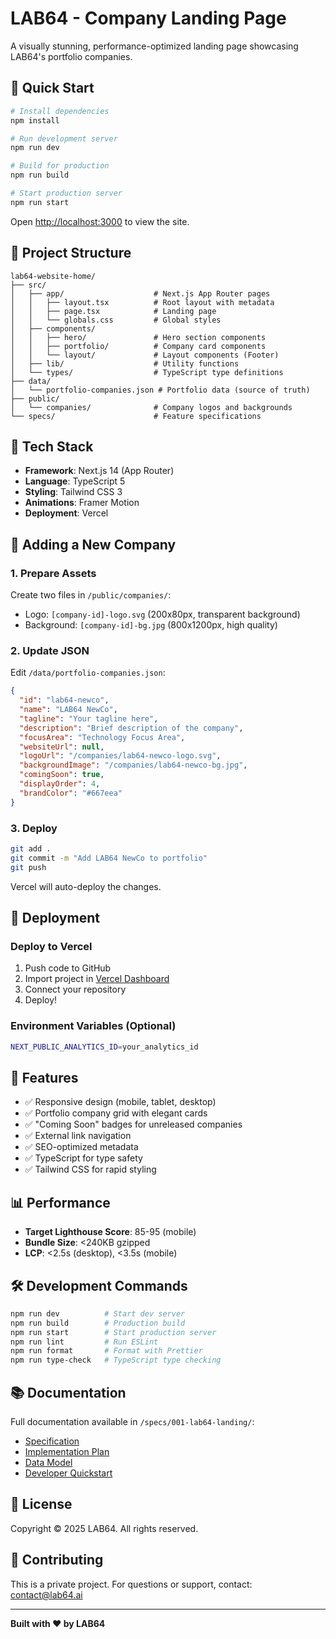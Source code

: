 # LAB64 - Company Landing Page

A visually stunning, performance-optimized landing page showcasing LAB64's portfolio companies.

## 🚀 Quick Start

```bash
# Install dependencies
npm install

# Run development server
npm run dev

# Build for production
npm run build

# Start production server
npm run start
```

Open [http://localhost:3000](http://localhost:3000) to view the site.

## 📁 Project Structure

```
lab64-website-home/
├── src/
│   ├── app/                    # Next.js App Router pages
│   │   ├── layout.tsx          # Root layout with metadata
│   │   ├── page.tsx            # Landing page
│   │   └── globals.css         # Global styles
│   ├── components/
│   │   ├── hero/               # Hero section components
│   │   ├── portfolio/          # Company card components
│   │   └── layout/             # Layout components (Footer)
│   ├── lib/                    # Utility functions
│   └── types/                  # TypeScript type definitions
├── data/
│   └── portfolio-companies.json # Portfolio data (source of truth)
├── public/
│   └── companies/              # Company logos and backgrounds
└── specs/                      # Feature specifications
```

## 🎨 Tech Stack

- **Framework**: Next.js 14 (App Router)
- **Language**: TypeScript 5
- **Styling**: Tailwind CSS 3
- **Animations**: Framer Motion
- **Deployment**: Vercel

## 📝 Adding a New Company

### 1. Prepare Assets

Create two files in `/public/companies/`:
- Logo: `[company-id]-logo.svg` (200x80px, transparent background)
- Background: `[company-id]-bg.jpg` (800x1200px, high quality)

### 2. Update JSON

Edit `/data/portfolio-companies.json`:

```json
{
  "id": "lab64-newco",
  "name": "LAB64 NewCo",
  "tagline": "Your tagline here",
  "description": "Brief description of the company",
  "focusArea": "Technology Focus Area",
  "websiteUrl": null,
  "logoUrl": "/companies/lab64-newco-logo.svg",
  "backgroundImage": "/companies/lab64-newco-bg.jpg",
  "comingSoon": true,
  "displayOrder": 4,
  "brandColor": "#667eea"
}
```

### 3. Deploy

```bash
git add .
git commit -m "Add LAB64 NewCo to portfolio"
git push
```

Vercel will auto-deploy the changes.

## 🚀 Deployment

### Deploy to Vercel

1. Push code to GitHub
2. Import project in [Vercel Dashboard](https://vercel.com)
3. Connect your repository
4. Deploy!

### Environment Variables (Optional)

```bash
NEXT_PUBLIC_ANALYTICS_ID=your_analytics_id
```

## 🎯 Features

- ✅ Responsive design (mobile, tablet, desktop)
- ✅ Portfolio company grid with elegant cards
- ✅ "Coming Soon" badges for unreleased companies
- ✅ External link navigation
- ✅ SEO-optimized metadata
- ✅ TypeScript for type safety
- ✅ Tailwind CSS for rapid styling

## 📊 Performance

- **Target Lighthouse Score**: 85-95 (mobile)
- **Bundle Size**: <240KB gzipped
- **LCP**: <2.5s (desktop), <3.5s (mobile)

## 🛠️ Development Commands

```bash
npm run dev          # Start dev server
npm run build        # Production build
npm run start        # Start production server
npm run lint         # Run ESLint
npm run format       # Format with Prettier
npm run type-check   # TypeScript type checking
```

## 📚 Documentation

Full documentation available in `/specs/001-lab64-landing/`:
- [Specification](./specs/001-lab64-landing/spec.md)
- [Implementation Plan](./specs/001-lab64-landing/plan.md)
- [Data Model](./specs/001-lab64-landing/data-model.md)
- [Developer Quickstart](./specs/001-lab64-landing/quickstart.md)

## 📄 License

Copyright © 2025 LAB64. All rights reserved.

## 🤝 Contributing

This is a private project. For questions or support, contact: contact@lab64.ai

---

**Built with ❤️ by LAB64**
